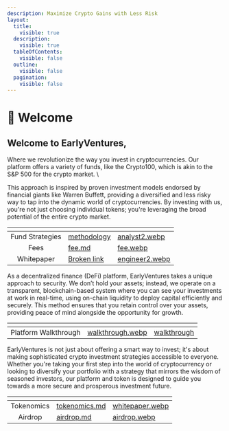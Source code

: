 ```yaml
---
description: Maximize Crypto Gains with Less Risk
layout:
  title:
    visible: true
  description:
    visible: true
  tableOfContents:
    visible: false
  outline:
    visible: false
  pagination:
    visible: false
---
```


# 👋 Welcome

## Welcome to EarlyVentures,&#x20;

Where we revolutionize the way you invest in cryptocurrencies. Our platform offers a variety of funds, like the Crypto100, which is akin to the S\&P 500 for the crypto market. \


This approach is inspired by proven investment models endorsed by financial giants like Warren Buffett, providing a diversified and less risky way to tap into the dynamic world of cryptocurrencies. By investing with us, you're not just choosing individual tokens; you're leveraging the broad potential of the entire crypto market.

<table data-view="cards"><thead><tr><th align="center"></th><th data-hidden data-card-target data-type="content-ref"></th><th data-hidden data-card-cover data-type="files"></th></tr></thead><tbody><tr><td align="center">Fund Strategies</td><td><a href="funds/methodology/">methodology</a></td><td><a href=".gitbook/assets/analyst2.webp">analyst2.webp</a></td></tr><tr><td align="center">Fees</td><td><a href="funds/fee.md">fee.md</a></td><td><a href=".gitbook/assets/fee.webp">fee.webp</a></td></tr><tr><td align="center">Whitepaper</td><td><a href="broken-reference">Broken link</a></td><td><a href=".gitbook/assets/engineer2.webp">engineer2.webp</a></td></tr></tbody></table>

As a decentralized finance (DeFi) platform, EarlyVentures takes a unique approach to security. We don’t hold your assets; instead, we operate on a transparent, blockchain-based system where you can see your investments at work in real-time, using on-chain liquidity to deploy capital efficiently and securely. This method ensures that you retain control over your assets, providing peace of mind alongside the opportunity for growth.



<table data-view="cards"><thead><tr><th align="center"></th><th data-hidden data-card-cover data-type="files"></th><th data-hidden data-card-target data-type="content-ref"></th></tr></thead><tbody><tr><td align="center">Platform Walkthrough</td><td><a href=".gitbook/assets/walkthrough.webp">walkthrough.webp</a></td><td><a href="start/walkthrough/">walkthrough</a></td></tr></tbody></table>

EarlyVentures is not just about offering a smart way to invest; it's about making sophisticated crypto investment strategies accessible to everyone. Whether you're taking your first step into the world of cryptocurrency or looking to diversify your portfolio with a strategy that mirrors the wisdom of seasoned investors, our platform and token is designed to guide you towards a more secure and prosperous investment future.

<table data-view="cards"><thead><tr><th align="center"></th><th data-hidden data-card-target data-type="content-ref"></th><th data-hidden data-card-cover data-type="files"></th></tr></thead><tbody><tr><td align="center">Tokenomics</td><td><a href="tokens/tokenomics.md">tokenomics.md</a></td><td><a href=".gitbook/assets/whitepaper.webp">whitepaper.webp</a></td></tr><tr><td align="center">Airdrop</td><td><a href="tokens/airdrop.md">airdrop.md</a></td><td><a href=".gitbook/assets/airdrop.webp">airdrop.webp</a></td></tr></tbody></table>



